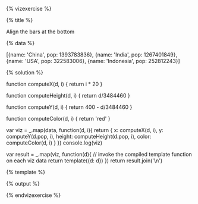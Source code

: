 {% vizexercise %}

{% title %}

Align the bars at the bottom

{% data %}

[{name: 'China', pop: 1393783836},
 {name: 'India', pop: 1267401849},
 {name: 'USA', pop: 322583006},
 {name: 'Indonesia', pop: 252812243}]

{% solution %}

function computeX(d, i) {
    return i * 20
}

function computeHeight(d, i) {
    return d/3484460
}

function computeY(d, i) {
    return 400 - d/3484460
}

function computeColor(d, i) {
    return 'red'
}

var viz = _.map(data, function(d, i){
            return {
                x: computeX(d, i),
                y: computeY(d.pop, i),
                height: computeHeight(d.pop, i),
                color: computeColor(d, i)
            }
         })
console.log(viz)

var result = _.map(viz, function(d){
         // invoke the compiled template function on each viz data
         return template({d: d})
     })
return result.join('\n')

{% template %}

<rect x="${d.x}"
      y="${d.y}"
     width="20"
     height="${d.height}"
     style="fill:${d.color};
            stroke-width:3;
            stroke:rgb(0,0,0)" />

{% output %}

<rect x="0"
      y="0"
     width="20"
     height="400"
     style="fill:red;
            stroke-width:3;
            stroke:rgb(0,0,0)" />
<rect x="20"
      y="36.270183004188596"
     width="20"
     height="363.7298169958114"
     style="fill:red;
            stroke-width:3;
            stroke:rgb(0,0,0)" />
<rect x="40"
      y="307.4223713410894"
     width="20"
     height="92.57762865891063"
     style="fill:red;
            stroke-width:3;
            stroke:rgb(0,0,0)" />
<rect x="60"
      y="327.4457813413758"
     width="20"
     height="72.5542186586242"
     style="fill:red;
            stroke-width:3;
            stroke:rgb(0,0,0)" />

{% endvizexercise %}
